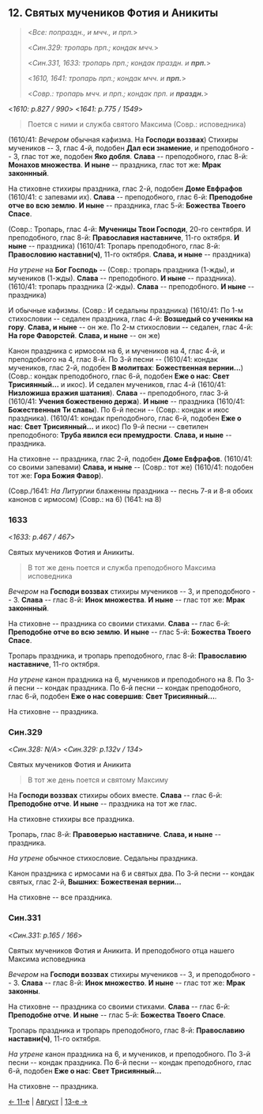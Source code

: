 ## 12. Святых мучеников Фотия и Аникиты

> <*Все: попраздн., и мчч., и прп.*>
>
> <*Син.329: тропарь прп.; кондак мчч.*>
>
> <*Син.331, 1633: тропарь прп.; кондак праздн. и **прп.***>
>
> <*1610, 1641: тропарь прп.; кондак мчч. и **прп.***>
>
> <*Совр.: тропарь мчч. и прп.; кондак прп. и **праздн.***>

<*1610: p.827 / 990*>
<*1641: p.775 / 1549*>

> Поется с ними и служба святого Максима (Совр.: исповедника)

(1610/41: *Вечером* обычная кафизма. На **Господи воззвах**)
Стихиры мучеников -- 3, глас 4-й, подобен **Дал еси знамение**,
и преподобного -- 3, глас тот же, подобен **Яко добля**.
**Слава** -- преподобного, глас 8-й: **Монахов множества**. 
**И ныне** -- праздника, глас тот же: **Мрак законнный**.

На стиховне стихиры праздника, глас 2-й, подобен **Доме Евфрафов** (1610/41: с запевами их).
**Слава** -- преподобного, глас 6-й: **Преподобне отче во всю землю**. 
**И ныне** -- праздника, глас 5-й: **Божества Твоего Спасе**.

(Совр.: Тропарь, глас 4-й: **Мученицы Твои Господи**, 20-го сентября. 
И преподобного, глас 8-й: **Православия наставниче**, 11-го октября. 
**И ныне** -- праздника)
(1610/41: Тропарь преподобного, глас 8-й: **Правословию наставни(ч)**, 11-го октября. 
**Слава, и ныне** -- праздника)

*На утрене* на **Бог Господь** -- 
(Совр.: тропарь праздника (1-жды), и мучеников (1-жды). **Слава** -- преподобного. 
**И ныне** -- праздника).
(1610/41: тропарь праздника (2-жды). **Слава** -- преподобного. **И ныне** -- праздника)

И обычные кафизмы.
(Совр.: И седальны праздника)
(1610/41: По 1-м стихословии -- седален праздника, глас 4-й: **Возшедый со ученикы на гору**. 
**Слава, и ныне** -- он же. 
По 2-м стихословии -- седален, глас 4-й: **На горе Фаворстей**. **Слава, и ныне** -- он же)

Канон праздника с ирмосом на 6, и мучеников на 4, глас 4-й, и преподобного на 4, глас 8-й.
По 3-й песни --
(1610/41: кондак мучеников, глас 2-й, подобен **В молитвах**: **Божественная вернии...**)
(Совр.: кондак преподобного, глас 6-й, подобен **Еже о нас**: **Свет Трисиянный...** и икос).
И седален мучеников, глас 4-й (1610/41: **Низложиша вражия шатания**). 
**Слава** -- преподобного, глас 3-й  (1610/41: **Учения божественно держа**).
**И ныне** -- праздника (1610/41: **Божественныя Ти славы**). 
По 6-й песни -- (Совр.: кондак и икос праздника).
(1610/41: кондак преподобного, глас 6-й, подобен **Еже о нас**: **Свет Трисиянный...** и икос)
По 9-й песни -- светилен преподобного: **Труба явился еси премудрости**. 
**Слава, и ныне** -- праздника. 

На стиховне -- праздника, глас 2-й, подобен **Доме Евфрафов**.
(1610/41: со своими запевами)
**Слава, и ныне** -- (Совр.: тот же) (1610/41: подобен тот же: **Гора Божия Фавор**).

(Совр./1641: *На Литургии* блаженны праздника -- песнь 7-я и 8-я обоих канонов с ирмосом)
(Совр.: на 6) (1641: на 8)

### 1633

<*1633: p.467 / 467*>

Святых мучеников Фотия и Аникиты.

> В тот же день поется и служба преподобного Максима исповедника

*Вечером* на **Господи воззвах** стихиры мучеников -- 3, и преподобного -- 3.
**Слава** -- глас 8-й: **Инок множества**.
**И ныне** -- глас тот же: **Мрак законнный**.

На стиховне -- праздника со своими стихами.
**Слава** -- глас 6-й: **Преподобне отче во всю землю**.
**И ныне** -- глас 5-й: **Божества Твоего Спасе**.

Тропарь праздника, и тропарь преподобного, глас 8-й: **Православию наставниче**, 
11-го октября.

*На утрене* канон праздника на 6, мучеников и преподобного на 8.
По 3-й песни -- кондак праздника.
По 6-й песни -- кондак преподобного, глас 6-й, подобен **Еже о нас совершив**: 
**Свет Трисиянный...**.

На стиховне -- праздника.

### Син.329

<*Син.328: N/A*>
<*Син.329: p.132v / 134*>

Святых мучеников Фотия и Аникита

> В тот же день поется и святому Максиму


На **Господи воззвах** стихиры обоих вместе. 
**Слава** -- глас 6-й: **Преподобне отче**. 
**И ныне** -- праздника на тот же глас.

На стиховне стихиры все праздника. 

Тропарь, глас 8-й: **Правоверью наставниче**. **Слава, и ныне** -- праздника. 

*На утрене* обычное стихословие. Седальны праздника. 

Канон праздника с ирмосами на 6 и святых два.
По 3-й песни -- кондак святых, глас 2-й, **Вышних**: **Божественая вернии...**

На стиховне -- все праздника.

### Син.331

<*Син.331: p.165 / 166*>

Святых мучеников Фотия и Аникита. И преподобного отца нашего Максима исповедника

*Вечером* на **Господи воззвах** стихиры мучеников -- 3, и преподобного -- 3.
**Слава** -- глас 8-й: **Инок множество**.
**И ныне** -- глас тот же: **Мрак законны**.

На стиховне -- праздника со своими стихами.
**Слава** -- глас 6-й: **Преподобне отче**. 
**И ныне** -- глас 5-й: **Божества Твоего Спасе**. 

Тропарь праздника и тропарь преподобного, глас 8-й: 
**Православию наставни(ч)**, 11-го октября. 

*На утрене* канон праздника на 6, и мучеников, и преподобного.
По 3-й песни -- кондак праздника. 
По 6-й песни -- кондак преподобного, глас 6-й, подобен **Еже о нас**: **Свет Трисиянный...**

На стиховне -- праздника.

[← 11-е](08_11_SAB.ru.md) | [Август](README.md#12-й) | [13-е →](08_13_SAB.ru.md)
